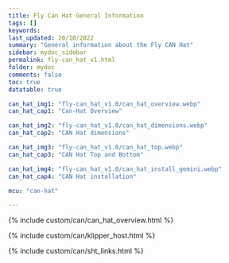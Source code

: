 ```yaml
---
title: Fly Can Hat General Information
tags: []
keywords: 
last_updated: 20/10/2022
summary: "General information about the Fly CAN Hat"
sidebar: mydoc_sidebar
permalink: fly-can_hat_v1.html
folder: mydoc
comments: false
toc: true
datatable: true

can_hat_img1: "fly-can_hat_v1.0/can_hat_overview.webp"
can_hat_cap1: "Can-Hat Overview"

can_hat_img2: "fly-can_hat_v1.0/can_hat_dimensions.webp"
can_hat_cap2: "CAN Hat dimensions"

can_hat_img3: "fly-can_hat_v1.0/can_hat_top.webp"
can_hat_cap3: "CAN Hat Top and Bottom"

can_hat_img4: "fly-can_hat_v1.0/can_hat_install_gemini.webp"
can_hat_cap4: "CAN Hat installation"

mcu: "can-hat"

---
```


{% include custom/can/can_hat_overview.html %}

{% include custom/can/klipper_host.html %}

{% include custom/can/sht_links.html %}

